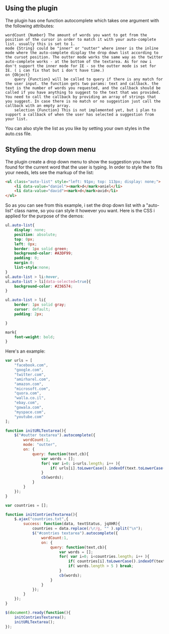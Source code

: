 ## Using the plugin
The plugin has one function autocomplete which takes one argument with the following attributes:

	wordCount {Number} The amount of words you want to get from the position of the cursor in order to match it with your auto-complete list. usually this is set to 1.
	mode {String} could be "inner" or "outter" where inner is the inline mode where the auto-complete display the drop down list according to the cursot position. The outter mode works the same way as the twitter auto-complete works - at the bottom of the textarea. As for now i don't support the inner mode for IE - so the outter mode is set for IE. ( i can fix that but i don't have time.)
	on {Object}
		query {Function} will be called to query if there is any match for the user input. the function gets two params: text and callback. the text is the number of words you requested, and the callback should be called if you have anything to suggest to the text that was provided. You need to call the callback by providing an array of strings that you suggest. In case there is no match or no suggestion just call the callback with an empty array.
		selection {Function} This is not implemented yet, but i plan to support a callback of when the user has selected a suggestion from your list.
		
You can also style the list as you like by setting your own styles in the auto.css file.

## Styling the drop down menu
The plugin create a drop down menu to show the suggestion you have found for the current word that the user is typing. In order to style the to fits your needs, lets see the markup of the list:

```html
<ul class="auto-list" style="left: 91px; top: 113px; display: none;">
	<li data-value="daniel"><mark>d</mark>aniel</li>
	<li data-value="david"><mark>d</mark>avid</li>
</ul>
```

So as you can see from this example, i set the drop down list with a "auto-list" class name, so you can style it however you want.
Here is the CSS i applied for the purpose of the demos:
```css
ul.auto-list{
	display: none;
	position: absolute;
	top: 0px;
	left: 0px;
	border: 1px solid green;
	background-color: #A3DF99;
	padding: 0;
	margin:0;
	list-style:none;
}
ul.auto-list > li:hover,
ul.auto-list > li[data-selected=true]{
	background-color: #236574;
}

ul.auto-list > li{
	border: 1px solid gray;
	cursor: default;
	padding: 2px;

}

mark{
	font-weight: bold;
}
```

Here's an example:

```javascript
var urls = [
	"facebook.com",
	"google.com",
	"twitter.com",
	"amirharel.com",
	"amazon.com",
	"microsoft.com",
	"quora.com",
	"walla.co.il",
	"ebay.com",
	"gowala.com",
	"myspace.com",
	"youtube.com"		
];

function initURLTextarea(){
	$("#outter textarea").autocomplete({
		wordCount:1,
		mode: "outter",
		on: {
			query: function(text,cb){
				var words = [];
				for( var i=0; i<urls.length; i++ ){
					if( urls[i].toLowerCase().indexOf(text.toLowerCase()) == 0 ) words.push(urls[i]);
				}
				cb(words);								
			}
		}
	});
}

var countries = [];

function initContriesTextarea(){
	$.ajax("countries.txt",{
		success: function(data, textStatus, jqXHR){
			countries = data.replace(/\r/g, "" ).split("\n"); 
			$("#contries textarea").autocomplete({
				wordCount:1,
				on: {
					query: function(text,cb){
						var words = [];
						for( var i=0; i<countries.length; i++ ){
							if( countries[i].toLowerCase().indexOf(text.toLowerCase()) == 0 ) words.push(countries[i]);
							if( words.length > 5 ) break;
						}
						cb(words);								
					}
				}
			});
		}
	});
}

$(document).ready(function(){
	initContriesTextarea();
	initURLTextarea();
});
```